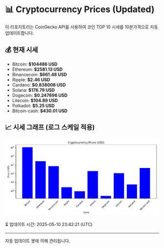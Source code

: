 
# 📊 Cryptocurrency Prices (Updated)

이 리포지토리는 CoinGecko API를 사용하여 코인 TOP 10 시세를 10분가격으로 자동 업데이트합니다.

## 💰 현재 시세
- Bitcoin: **$104486 USD**
- Ethereum: **$2581.13 USD**
- Binancecoin: **$661.48 USD**
- Ripple: **$2.46 USD**
- Cardano: **$0.838008 USD**
- Solana: **$176.79 USD**
- Dogecoin: **$0.247696 USD**
- Litecoin: **$104.89 USD**
- Polkadot: **$5.25 USD**
- Bitcoin-cash: **$430.01 USD**

## 📈 시세 그래프 (로그 스케일 적용)
![Crypto Prices](crypto_prices.png)

⏳ 업데이트 시간: 2025-05-10 23:42:21 (UTC)

---
자동 업데이트 봇에 의해 관리됩니다.
